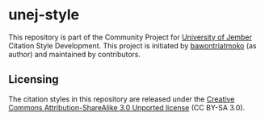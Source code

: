 # unej-style
This repository is part of the Community Project for [University of Jember](https://unej.ac.id) Citation Style Development. This project is initiated  by [bawontriatmoko](http://bit.ly/mendeleyadvisor) (as author) and maintained by contributors.

## Licensing
The citation styles in this repository are released under the [Creative Commons Attribution-ShareAlike 3.0 Unported license](https://creativecommons.org/licenses/by-sa/3.0/) (CC BY-SA 3.0). 
